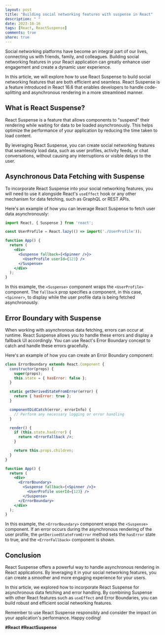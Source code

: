 ```yaml
---
layout: post
title: "Building social networking features with suspense in React"
description: " "
date: 2023-10-16
tags: [React, ReactSuspense]
comments: true
share: true
---
```


Social networking platforms have become an integral part of our lives, connecting us with friends, family, and colleagues. Building social networking features in your React application can greatly enhance user engagement and create a dynamic user experience.

In this article, we will explore how to use React Suspense to build social networking features that are both efficient and seamless. React Suspense is a feature introduced in React 16.6 that enables developers to handle code-splitting and asynchronous rendering in a more streamlined manner.

## What is React Suspense?

React Suspense is a feature that allows components to "suspend" their rendering while waiting for data to be loaded asynchronously. This helps optimize the performance of your application by reducing the time taken to load content.

By leveraging React Suspense, you can create social networking features that seamlessly load data, such as user profiles, activity feeds, or chat conversations, without causing any interruptions or visible delays to the user.

## Asynchronous Data Fetching with Suspense

To incorporate React Suspense into your social networking features, you will need to use it alongside React's `useEffect` hook or any other mechanism for data fetching, such as GraphQL or REST APIs.

Here's an example of how you can leverage React Suspense to fetch user data asynchronously:

```jsx
import React, { Suspense } from 'react';

const UserProfile = React.lazy(() => import('./UserProfile'));

function App() {
  return (
    <div>
      <Suspense fallback={<Spinner />}>
        <UserProfile userId={123} />
      </Suspense>
    </div>
  );
}
```

In this example, the `<Suspense>` component wraps the `<UserProfile>` component. The `fallback` prop specifies a component, in this case, `<Spinner>`, to display while the user profile data is being fetched asynchronously.

## Error Boundary with Suspense

When working with asynchronous data fetching, errors can occur at runtime. React Suspense allows you to handle these errors and display a fallback UI accordingly. You can use React's Error Boundary concept to catch and handle these errors gracefully.

Here's an example of how you can create an Error Boundary component:

```jsx
class ErrorBoundary extends React.Component {
  constructor(props) {
    super(props);
    this.state = { hasError: false };
  }

  static getDerivedStateFromError(error) {
    return { hasError: true };
  }

  componentDidCatch(error, errorInfo) {
    // Perform any necessary logging or error handling
  }

  render() {
    if (this.state.hasError) {
      return <ErrorFallback />;
    }

    return this.props.children;
  }
}

function App() {
  return (
    <div>
      <ErrorBoundary>
        <Suspense fallback={<Spinner />}>
          <UserProfile userId={123} />
        </Suspense>
      </ErrorBoundary>
    </div>
  );
}
```

In this example, the `<ErrorBoundary>` component wraps the `<Suspense>` component. If an error occurs during the asynchronous rendering of the user profile, the `getDerivedStateFromError` method sets the `hasError` state to true, and the `<ErrorFallback>` component is shown.

## Conclusion

React Suspense offers a powerful way to handle asynchronous rendering in React applications. By leveraging it in your social networking features, you can create a smoother and more engaging experience for your users.

In this article, we explored how to incorporate React Suspense for asynchronous data fetching and error handling. By combining Suspense with other React features such as `useEffect` and Error Boundaries, you can build robust and efficient social networking features.

Remember to use React Suspense responsibly and consider the impact on your application's performance. Happy coding!

**#React #ReactSuspense**